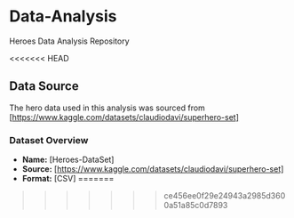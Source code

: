# Data-Analysis
Heroes Data Analysis Repository


<<<<<<< HEAD
## Data Source
The hero data used in this analysis was sourced from [https://www.kaggle.com/datasets/claudiodavi/superhero-set]

### Dataset Overview
- **Name:** [Heroes-DataSet]
- **Source:** [https://www.kaggle.com/datasets/claudiodavi/superhero-set]
- **Format:** [CSV]
=======

>>>>>>> ce456ee0f29e24943a2985d3600a51a85c0d7893
